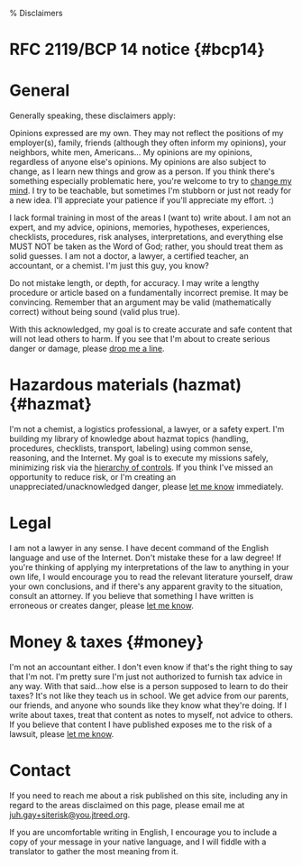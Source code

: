 % Disclaimers

# RFC 2119/BCP 14 notice {#bcp14}

# General

Generally speaking, these disclaimers apply:

Opinions expressed are my own. They may not reflect the positions of my employer(s), family, friends (although they often inform my opinions), your neighbors, white men, Americans... My opinions are my opinions, regardless of anyone else's opinions. My opinions are also subject to change, as I learn new things and grow as a person. If you think there's something especially problematic here, you're welcome to try to [change my mind](index#contact). I try to be teachable, but sometimes I'm stubborn or just not ready for a new idea. I'll appreciate your patience if you'll appreciate my effort. :)

I lack formal training in most of the areas I (want to) write about. I am not an expert, and my advice, opinions, memories, hypotheses, experiences, checklists, procedures, risk analyses, interpretations, and everything else MUST NOT be taken as the Word of God; rather, you should treat them as solid guesses. I am not a doctor, a lawyer, a certified teacher, an accountant, or a chemist. I'm just this guy, you know?

Do not mistake length, or depth, for accuracy. I may write a lengthy procedure or article based on a fundamentally incorrect premise. It may be convincing. Remember that an argument may be valid (mathematically correct) without being sound (valid plus true).

With this acknowledged, my goal is to create accurate and safe content that will not lead others to harm. If you see that I'm about to create serious danger or damage, please [drop me a line](#contact).

# Hazardous materials (hazmat) {#hazmat}

I'm not a chemist, a logistics professional, a lawyer, or a safety expert. I'm building my library of knowledge about hazmat topics (handling, procedures, checklists, transport, labeling) using common sense, reasoning, and the Internet. My goal is to execute my missions safely, minimizing risk via the [hierarchy of controls](https://www.cdc.gov/niosh/topics/hierarchy/default.html). If you think I've missed an opportunity to reduce risk, or I'm creating an unappreciated/unacknowledged danger, please [let me know](#contact) immediately.

# Legal

I am not a lawyer in any sense. I have decent command of the English language and use of the Internet. Don't mistake these for a law degree! If you're thinking of applying my interpretations of the law to anything in your own life, I would encourage you to read the relevant literature yourself, draw your own conclusions, and if there's any apparent gravity to the situation, consult an attorney. If you believe that something I have written is erroneous or creates danger, please [let me know](#contact).

# Money & taxes {#money}

I'm not an accountant either. I don't even know if that's the right thing to say that I'm not. I'm pretty sure I'm just not authorized to furnish tax advice in any way. With that said...how else is a person supposed to learn to do their taxes? It's not like they teach us in school. We get advice from our parents, our friends, and anyone who sounds like they know what they're doing. If I write about taxes, treat that content as notes to myself, not advice to others. If you believe that content I have published exposes me to the risk of a lawsuit, please [let me know](#contact).

# Contact

If you need to reach me about a risk published on this site, including any in regard to the areas disclaimed on this page, please email me at [juh.gay+siterisk@you.jtreed.org](mailto:juh.gay+siterisk@you.jtreed.org).

If you are uncomfortable writing in English, I encourage you to include a copy of your message in your native language, and I will fiddle with a translator to gather the most meaning from it.